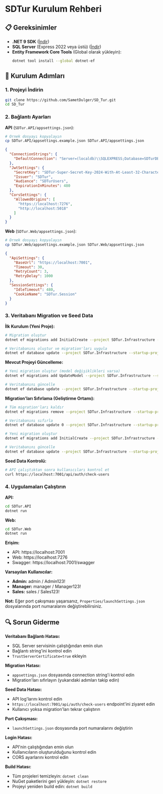 # SDTur Kurulum Rehberi

## 📋 Gereksinimler

- **.NET 9 SDK** ([İndir](https://dotnet.microsoft.com/download/dotnet/9.0))
- **SQL Server** (Express 2022 veya üstü) ([İndir](https://www.microsoft.com/en-us/sql-server/sql-server-downloads))
- **Entity Framework Core Tools** (Global olarak yükleyin):
  ```bash
  dotnet tool install --global dotnet-ef
  ```

## 🚀 Kurulum Adımları

### 1. Projeyi İndirin
```bash
git clone https://github.com/SametDulger/SD_Tur.git
cd SD_Tur
```

### 2. Bağlantı Ayarları

**API** (`SDTur.API/appsettings.json`):
```bash
# Örnek dosyayı kopyalayın
cp SDTur.API/appsettings.example.json SDTur.API/appsettings.json
```

```json
{
  "ConnectionStrings": {
    "DefaultConnection": "Server=(localdb)\\SQLEXPRESS;Database=SDTurDB;Trusted_Connection=true;MultipleActiveResultSets=true;TrustServerCertificate=true"
  },
  "JwtSettings": {
    "SecretKey": "SDTur-Super-Secret-Key-2024-With-At-Least-32-Characters-Long",
    "Issuer": "SDTur",
    "Audience": "SDTurUsers",
    "ExpirationInMinutes": 480
  },
  "CorsSettings": {
    "AllowedOrigins": [
      "https://localhost:7276",
      "http://localhost:5018"
    ]
  }
}
```

**Web** (`SDTur.Web/appsettings.json`):
```bash
# Örnek dosyayı kopyalayın
cp SDTur.Web/appsettings.example.json SDTur.Web/appsettings.json
```

```json
{
  "ApiSettings": {
    "BaseUrl": "https://localhost:7001",
    "Timeout": 30,
    "RetryCount": 3,
    "RetryDelay": 1000
  },
  "SessionSettings": {
    "IdleTimeout": 480,
    "CookieName": "SDTur.Session"
  }
}
```

### 3. Veritabanı Migration ve Seed Data

**İlk Kurulum (Yeni Proje):**
```bash
# Migration oluştur
dotnet ef migrations add InitialCreate --project SDTur.Infrastructure --startup-project SDTur.API

# Veritabanını oluştur ve migration'ları uygula
dotnet ef database update --project SDTur.Infrastructure --startup-project SDTur.API
```

**Mevcut Projeyi Güncelleme:**
```bash
# Yeni migration oluştur (model değişiklikleri varsa)
dotnet ef migrations add UpdateModel --project SDTur.Infrastructure --startup-project SDTur.API

# Veritabanını güncelle
dotnet ef database update --project SDTur.Infrastructure --startup-project SDTur.API
```

**Migration'ları Sıfırlama (Geliştirme Ortamı):**
```bash
# Tüm migration'ları kaldır
dotnet ef migrations remove --project SDTur.Infrastructure --startup-project SDTur.API

# Veritabanını sıfırla
dotnet ef database update 0 --project SDTur.Infrastructure --startup-project SDTur.API

# Yeni migration oluştur
dotnet ef migrations add InitialCreate --project SDTur.Infrastructure --startup-project SDTur.API

# Veritabanını güncelle
dotnet ef database update --project SDTur.Infrastructure --startup-project SDTur.API
```

**Seed Data Kontrolü:**
```bash
# API çalıştıktan sonra kullanıcıları kontrol et
curl https://localhost:7001/api/auth/check-users
```

### 4. Uygulamaları Çalıştırın

**API:**
```bash
cd SDTur.API
dotnet run
```

**Web:**
```bash
cd SDTur.Web
dotnet run
```

**Erişim:**
- API: https://localhost:7001
- Web: https://localhost:7276
- Swagger: https://localhost:7001/swagger

**Varsayılan Kullanıcılar:**
- **Admin:** admin / Admin123!
- **Manager:** manager / Manager123!
- **Sales:** sales / Sales123!

**Not:** Eğer port çakışması yaşarsanız, `Properties/launchSettings.json` dosyalarında port numaralarını değiştirebilirsiniz.

## 🔍 Sorun Giderme

**Veritabanı Bağlantı Hatası:**
- SQL Server servisinin çalıştığından emin olun
- Bağlantı string'ini kontrol edin
- `TrustServerCertificate=true` ekleyin

**Migration Hatası:**
- `appsettings.json` dosyasında connection string'i kontrol edin
- Migration'ları sıfırlayın (yukarıdaki adımları takip edin)

**Seed Data Hatası:**
- API log'larını kontrol edin
- `https://localhost:7001/api/auth/check-users` endpoint'ini ziyaret edin
- Kullanıcı yoksa migration'ları tekrar çalıştırın

**Port Çakışması:**
- `launchSettings.json` dosyasında port numaralarını değiştirin

**Login Hatası:**
- API'nin çalıştığından emin olun
- Kullanıcıların oluşturulduğunu kontrol edin
- CORS ayarlarını kontrol edin

**Build Hatası:**
- Tüm projeleri temizleyin: `dotnet clean`
- NuGet paketlerini geri yükleyin: `dotnet restore`
- Projeyi yeniden build edin: `dotnet build` 